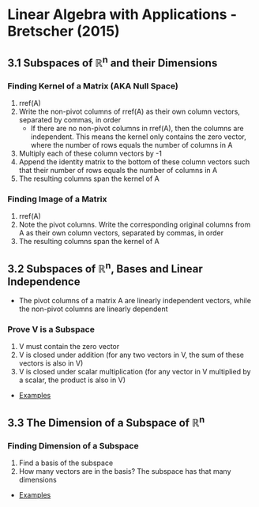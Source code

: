 # Linear Algebra with Applications - Bretscher (2015)
## 3.1 Subspaces of ℝ<sup>n</sup> and their Dimensions
### Finding Kernel of a Matrix (AKA Null Space)
1. rref(A)
2. Write the non-pivot columns of rref(A) as their own column vectors, separated by commas, in order
   * If there are no non-pivot columns in rref(A), then the columns are independent. This means the kernel only contains the zero vector, where the number of rows equals the number of columns in A 
3. Multiply each of these column vectors by -1
4. Append the identity matrix to the bottom of these column vectors such that their number of rows equals the number of columns in A
5. The resulting columns span the kernel of A
### Finding Image of a Matrix
1. rref(A)
2. Note the pivot columns. Write the corresponding original columns from A as their own column vectors, separated by commas, in order
3. The resulting columns span the kernel of A
## 3.2 Subspaces of ℝ<sup>n</sup>, Bases and Linear Independence
* The pivot columns of a matrix A are linearly independent vectors, while the non-pivot columns are linearly dependent
### Prove V is a Subspace
1. V must contain the zero vector
2. V is closed under addition (for any two vectors in V, the sum of these vectors is also in V)
3. V is closed under scalar multiplication (for any vector in V multiplied by a scalar, the product is also in V)
* [Examples](https://www.youtube.com/watch?v=rPF6Xk5OGU8)
## 3.3 The Dimension of a Subspace of ℝ<sup>n</sup>
### Finding Dimension of a Subspace
1. Find a basis of the subspace
2. How many vectors are in the basis? The subspace has that many dimensions
* [Examples](https://www.youtube.com/watch?v=kfVI7Tp98WM)
